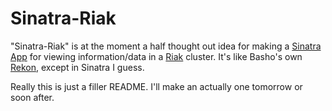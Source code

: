 # Sinatra-Riak

"Sinatra-Riak" is at the moment a half thought out idea for making a [Sinatra App][sinatra] for viewing information/data in a [Riak][riak] cluster. It's like Basho's own [Rekon][rekon], except in Sinatra I guess.


Really this is just a filler README. I'll make an actually one tomorrow or soon after.



[sinatra]: http://www.sinatrarb.com/
[riak]: http://wiki.basho.com/Riak.html
[rekon]: https://github.com/basho/rekon